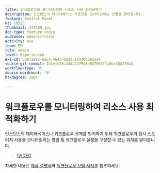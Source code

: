 ```yaml
---
title: 워크플로우를 모니터링하여 리소스 사용 최적화하기
description: 인스턴스의 데이터베이스 사용량을 모니터링하는 방법을 알아봅니다.
feature: Control Panel
kt: 10525
thumbnail: 344309.jpg
doc-type: feature video
audience: administrator
activity: use
team: PM
role: Admin
level: Experienced
exl-id: 5687281e-966a-4643-8bd3-1f930b2e52a4
source-git-commit: 1b1efe35c2ddcf379d1e847064ffa8be18d276b3
workflow-type: ht
source-wordcount: '0'
ht-degree: 100%

---
```


# 워크플로우를 모니터링하여 리소스 사용 최적화하기

인스턴스의 데이터베이스나 워크플로우 문제를 방지하기 위해 워크플로우의 임시 스토리지 사용을 모니터링하는 방법 및 워크플로우 설정을 구성할 수 있는 위치를 알아봅니다.

>[!VIDEO](https://video.tv.adobe.com/v/344309/?quality=12&learn=0n)

자세한 내용은 [제품 설명서](https://experienceleague.adobe.com/docs/control-panel/using/performance-monitoring/database-monitoring/workflow-monitoring.html?lang=ko)와 [워크플로우 모범 사례](https://experienceleague.adobe.com/docs/campaign-classic/using/automating-with-workflows/introduction/workflow-best-practices.html?lang=ko)를 참조하세요.
